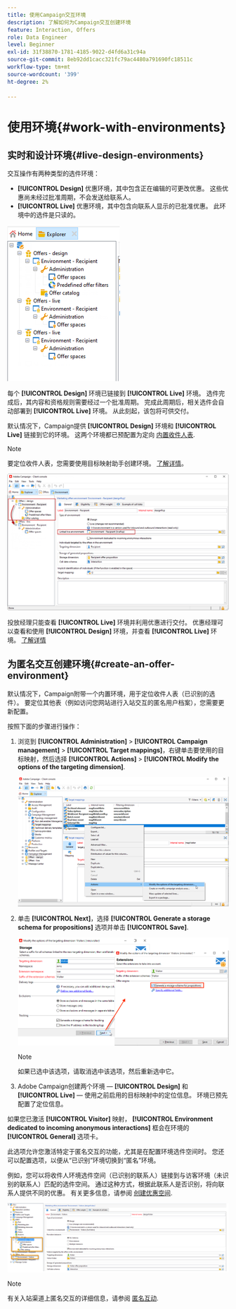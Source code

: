 ```yaml
---
title: 使用Campaign交互环境
description: 了解如何为Campaign交互创建环境
feature: Interaction, Offers
role: Data Engineer
level: Beginner
exl-id: 31f38870-1781-4185-9022-d4fd6a31c94a
source-git-commit: 8eb92dd1cacc321fc79ac4480a791690fc18511c
workflow-type: tm+mt
source-wordcount: '399'
ht-degree: 2%

---
```


# 使用环境{#work-with-environments}

## 实时和设计环境{#live-design-environments}

交互操作有两种类型的选件环境：

* **[!UICONTROL Design]** 优惠环境，其中包含正在编辑的可更改优惠。 这些优惠尚未经过批准周期，不会发送给联系人。
* **[!UICONTROL Live]** 优惠环境，其中包含向联系人显示的已批准优惠。 此环境中的选件是只读的。

![](assets/offer_environments_overview_001.png)

每个 **[!UICONTROL Design]** 环境已链接到 **[!UICONTROL Live]** 环境。 选件完成后，其内容和资格规则需要经过一个批准周期。 完成此周期后，相关选件会自动部署到 **[!UICONTROL Live]** 环境。 从此刻起，该包将可供交付。

默认情况下，Campaign提供 **[!UICONTROL Design]** 环境和 **[!UICONTROL Live]** 链接到它的环境。 这两个环境都已预配置为定向 [内置收件人表](../dev/datamodel.md#ootb-profiles).

>[!NOTE]
>
>要定位收件人表，您需要使用目标映射助手创建环境。 [了解详情](#creating-an-offer-environment)。

![](assets/offer_environments_overview_002.png)

投放经理只能查看 **[!UICONTROL Live]** 环境并利用优惠进行交付。 优惠经理可以查看和使用 **[!UICONTROL Design]** 环境，并查看 **[!UICONTROL Live]** 环境。 [了解详情](interaction-operators.md)

## 为匿名交互创建环境{#create-an-offer-environment}

默认情况下，Campaign附带一个内置环境，用于定位收件人表（已识别的选件）。 要定位其他表（例如访问您网站进行入站交互的匿名用户档案），您需要更新配置。

按照下面的步骤进行操作：

1. 浏览到 **[!UICONTROL Administration]** > **[!UICONTROL Campaign management]** > **[!UICONTROL Target mappings]**，右键单击要使用的目标映射，然后选择 **[!UICONTROL Actions]** > **[!UICONTROL Modify the options of the targeting dimension]**.

   ![](assets/offer_env_anonymous_001.png)

1. 单击 **[!UICONTROL Next]**，选择 **[!UICONTROL Generate a storage schema for propositions]** 选项并单击 **[!UICONTROL Save]**.

   ![](assets/offer_env_anonymous_002.png)

   >[!NOTE]
   >
   >如果已选中该选项，请取消选中该选项，然后重新选中它。

1. Adobe Campaign创建两个环境 —  **[!UICONTROL Design]** 和 **[!UICONTROL Live]**  — 使用之前启用的目标映射中的定位信息。 环境已预先配置了定位信息。

如果您已激活 **[!UICONTROL Visitor]** 映射， **[!UICONTROL Environment dedicated to incoming anonymous interactions]** 框会在环境的 **[!UICONTROL General]** 选项卡。

此选项允许您激活特定于匿名交互的功能，尤其是在配置环境选件空间时。 您还可以配置选项，以便从“已识别”环境切换到“匿名”环境。

例如，您可以将收件人环境选件空间（已识别的联系人）链接到与访客环境（未识别的联系人）匹配的选件空间。 通过这种方式，根据此联系人是否识别，将向联系人提供不同的优惠。 有关更多信息，请参阅 [创建优惠空间](interaction-offer-spaces.md).

![](assets/offer_env_anonymous_003.png)

>[!NOTE]
>
>有关入站渠道上匿名交互的详细信息，请参阅 [匿名互动](anonymous-interactions.md).
